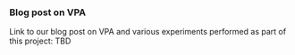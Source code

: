 ### Blog post on VPA

Link to our blog post on VPA and various experiments performed as part of this project: TBD
